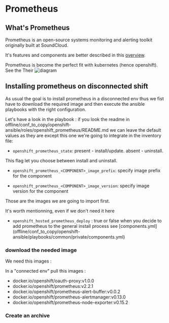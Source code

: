# Prometheus

## What's Prometheus

Prometheus is an open-source systems monitoring and alerting toolkit originally built at SoundCloud. 

It's features and components are better described in this [overview](https://prometheus.io/docs/introduction/overview/).

Prometheus is become the perfect fit with kubernetes (hence openshift). See the Their ![diagram](https://prometheus.io/assets/architecture.svg)

## Installing prometheus on disconnected shift

As usual the goal is to install prometheus in a disconnected env thus we fist have to download the required image and then execute the ansible playbooks with the right configuration.

Let's have a look in the playbook : if you look the readme in offline/conf_to_copy/openshift-ansible/roles/openshift_prometheus/README.md we can leave the default values as they are except this one we're going to integrate in the inventory file: 

- `openshift_prometheus_state`: present - install/update. absent - uninstall.

This flag let you choose between install and uninstall.

- `openshift_prometheus_<COMPONENT>_image_prefix`: specify image prefix for the component

- `openshift_prometheus_<COMPONENT>_image_version`: specify image version for the component

Those are the images we are going to import first. 

It's worth mentionning, even if we don't need it here 

- `openshift_hosted_prometheus_deploy` : true or false when you decide to add prometheus to the general install process see [components.yml] (offline/conf_to_copy/openshift-ansible/playbooks/common/private/components.yml)

### download the needed image 

We need this images  : 

In a "connected env" pull this images :

- docker.io/openshift/oauth-proxy:v1.0.0
- docker.io/openshift/prometheus:v2.2.1
- docker.io/openshift/prometheus-alert-buffer:v0.0.2
- docker.io/openshift/prometheus-alertmanager:v0.13.0
- docker.io/openshift/prometheus-node-exporter:v0.15.2

### Create an archive 








